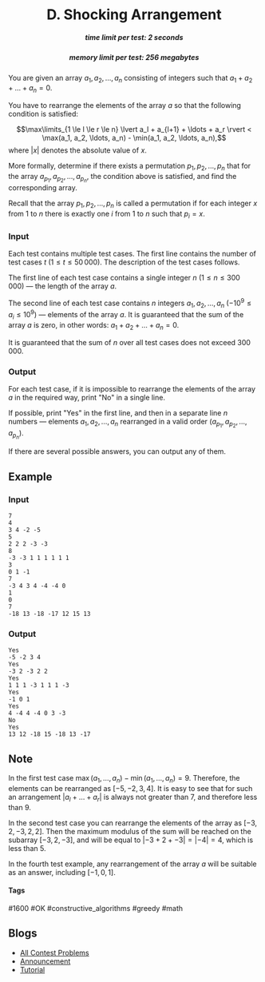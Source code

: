 <h1 style='text-align: center;'> D. Shocking Arrangement</h1>

<h5 style='text-align: center;'>time limit per test: 2 seconds</h5>
<h5 style='text-align: center;'>memory limit per test: 256 megabytes</h5>

You are given an array $a_1, a_2, \ldots, a_n$ consisting of integers such that $a_1 + a_2 + \ldots + a_n = 0$.

You have to rearrange the elements of the array $a$ so that the following condition is satisfied:

$$\max\limits_{1 \le l \le r \le n} \lvert a_l + a_{l+1} + \ldots + a_r \rvert < \max(a_1, a_2, \ldots, a_n) - \min(a_1, a_2, \ldots, a_n),$$ where $|x|$ denotes the absolute value of $x$.

More formally, determine if there exists a permutation $p_1, p_2, \ldots, p_n$ that for the array $a_{p_1}, a_{p_2}, \ldots, a_{p_n}$, the condition above is satisfied, and find the corresponding array.

Recall that the array $p_1, p_2, \ldots, p_n$ is called a permutation if for each integer $x$ from $1$ to $n$ there is exactly one $i$ from $1$ to $n$ such that $p_i = x$.

### Input

Each test contains multiple test cases. The first line contains the number of test cases $t$ ($1 \le t \le 50\,000$). The description of the test cases follows.

The first line of each test case contains a single integer $n$ ($1 \le n \le 300\,000$) — the length of the array $a$.

The second line of each test case contains $n$ integers $a_1, a_2, \ldots, a_n$ ($-10^9 \le a_i \le 10^9$) — elements of the array $a$. It is guaranteed that the sum of the array $a$ is zero, in other words: $a_1 + a_2 + \ldots + a_n = 0$.

It is guaranteed that the sum of $n$ over all test cases does not exceed $300\,000$.

### Output

For each test case, if it is impossible to rearrange the elements of the array $a$ in the required way, print "No" in a single line.

If possible, print "Yes" in the first line, and then in a separate line $n$ numbers — elements $a_1, a_2, \ldots, a_n$ rearranged in a valid order ($a_{p_1}, a_{p_2}, \ldots, a_{p_n}$).

If there are several possible answers, you can output any of them.

## Example

### Input


```text
7
4
3 4 -2 -5
5
2 2 2 -3 -3
8
-3 -3 1 1 1 1 1 1
3
0 1 -1
7
-3 4 3 4 -4 -4 0
1
0
7
-18 13 -18 -17 12 15 13
```
### Output


```text
Yes
-5 -2 3 4
Yes
-3 2 -3 2 2
Yes
1 1 1 -3 1 1 1 -3
Yes
-1 0 1
Yes
4 -4 4 -4 0 3 -3
No
Yes
13 12 -18 15 -18 13 -17
```
## Note

In the first test case $\max(a_1, \ldots, a_n) - \min(a_1, \ldots, a_n) = 9$. Therefore, the elements can be rearranged as $[-5, -2, 3, 4]$. It is easy to see that for such an arrangement $\lvert a_l + \ldots + a_r \rvert$ is always not greater than $7$, and therefore less than $9$.

In the second test case you can rearrange the elements of the array as $[-3, 2, -3, 2, 2]$. Then the maximum modulus of the sum will be reached on the subarray $[-3, 2, -3]$, and will be equal to $\lvert -3 + 2 + -3 \rvert = \lvert -4 \rvert = 4$, which is less than $5$.

In the fourth test example, any rearrangement of the array $a$ will be suitable as an answer, including $[-1, 0, 1]$.



#### Tags 

#1600 #OK #constructive_algorithms #greedy #math 

## Blogs
- [All Contest Problems](../Codeforces_Round_860_(Div._2).md)
- [Announcement](../blogs/Announcement.md)
- [Tutorial](../blogs/Tutorial.md)
